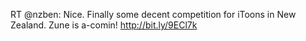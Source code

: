 <!--
id: 848836825
link: http://kevinisom.info/post/848836825/rt-nzben-nice-finally-some-decent-competition
slug: rt-nzben-nice-finally-some-decent-competition
date: Fri Jul 23 2010 20:16:14 GMT+1200 (NZST)
raw: {"blog_name":"kevinisom","id":848836825,"post_url":"http://kevinisom.info/post/848836825/rt-nzben-nice-finally-some-decent-competition","slug":"rt-nzben-nice-finally-some-decent-competition","type":"text","date":"2010-07-23 08:16:14 GMT","timestamp":1279872974,"state":"published","format":"html","reblog_key":"2rNObDfJ","tags":[],"short_url":"http://tmblr.co/Zw68Yyoc3ZP","highlighted":[],"feed_item":"http://twitter.com/kev_nz/statuses/19303684964","from_feed_id":"650289","note_count":0,"title":null,"body":"<p>RT @nzben: Nice. Finally some decent competition for iToons in New Zealand. Zune is a-comin! <a href=\"http://bit.ly/9ECl7k\" target=\"_blank\">http://bit.ly/9ECl7k</a></p>"}
publish: 2010-07-023
tags: 
title: null
-->


RT @nzben: Nice. Finally some decent competition for iToons in New
Zealand. Zune is a-comin! <http://bit.ly/9ECl7k>



